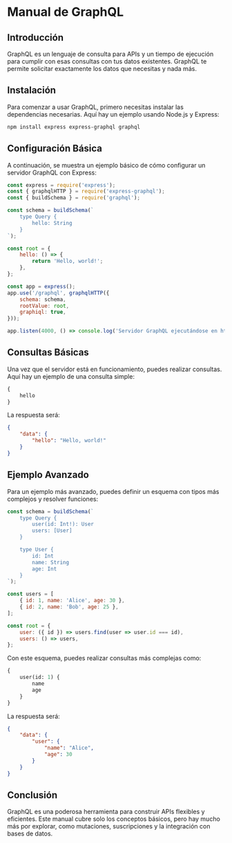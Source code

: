 # Manual de GraphQL

## Introducción
GraphQL es un lenguaje de consulta para APIs y un tiempo de ejecución para cumplir con esas consultas con tus datos existentes. GraphQL te permite solicitar exactamente los datos que necesitas y nada más.

## Instalación
Para comenzar a usar GraphQL, primero necesitas instalar las dependencias necesarias. Aquí hay un ejemplo usando Node.js y Express:

```bash
npm install express express-graphql graphql
```

## Configuración Básica
A continuación, se muestra un ejemplo básico de cómo configurar un servidor GraphQL con Express:

```javascript
const express = require('express');
const { graphqlHTTP } = require('express-graphql');
const { buildSchema } = require('graphql');

const schema = buildSchema(`
    type Query {
        hello: String
    }
`);

const root = {
    hello: () => {
        return 'Hello, world!';
    },
};

const app = express();
app.use('/graphql', graphqlHTTP({
    schema: schema,
    rootValue: root,
    graphiql: true,
}));

app.listen(4000, () => console.log('Servidor GraphQL ejecutándose en http://localhost:4000/graphql'));
```

## Consultas Básicas
Una vez que el servidor está en funcionamiento, puedes realizar consultas. Aquí hay un ejemplo de una consulta simple:

```graphql
{
    hello
}
```

La respuesta será:

```json
{
    "data": {
        "hello": "Hello, world!"
    }
}
```

## Ejemplo Avanzado
Para un ejemplo más avanzado, puedes definir un esquema con tipos más complejos y resolver funciones:

```javascript
const schema = buildSchema(`
    type Query {
        user(id: Int!): User
        users: [User]
    }

    type User {
        id: Int
        name: String
        age: Int
    }
`);

const users = [
    { id: 1, name: 'Alice', age: 30 },
    { id: 2, name: 'Bob', age: 25 },
];

const root = {
    user: ({ id }) => users.find(user => user.id === id),
    users: () => users,
};
```

Con este esquema, puedes realizar consultas más complejas como:

```graphql
{
    user(id: 1) {
        name
        age
    }
}
```

La respuesta será:

```json
{
    "data": {
        "user": {
            "name": "Alice",
            "age": 30
        }
    }
}
```

## Conclusión
GraphQL es una poderosa herramienta para construir APIs flexibles y eficientes. Este manual cubre solo los conceptos básicos, pero hay mucho más por explorar, como mutaciones, suscripciones y la integración con bases de datos.

